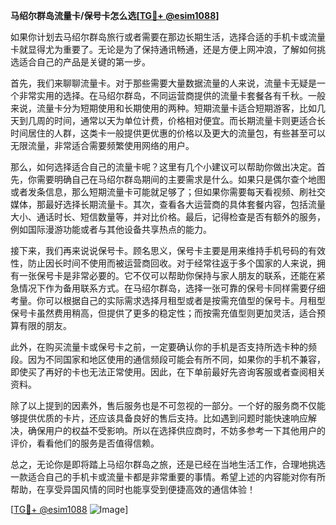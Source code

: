 **马绍尔群岛流量卡/保号卡怎么选[[TG💪+ @esim1088](https://t.me/s/esim1088)]**

如果你计划去马绍尔群岛旅行或者需要在那边长期生活，选择合适的手机卡或流量卡就显得尤为重要了。无论是为了保持通讯畅通，还是方便上网冲浪，了解如何挑选适合自己的产品是关键的第一步。

首先，我们来聊聊流量卡。对于那些需要大量数据流量的人来说，流量卡无疑是一个非常实用的选择。在马绍尔群岛，不同运营商提供的流量卡套餐各有千秋。一般来说，流量卡分为短期使用和长期使用的两种。短期流量卡适合短期游客，比如几天到几周的时间，通常以天为单位计费，价格相对便宜。而长期流量卡则更适合长时间居住的人群，这类卡一般提供更优惠的价格以及更大的流量包，有些甚至可以无限流量，非常适合需要频繁使用网络的用户。

那么，如何选择适合自己的流量卡呢？这里有几个小建议可以帮助你做出决定。首先，你需要明确自己在马绍尔群岛期间的主要需求是什么。如果只是偶尔查个地图或者发条信息，那么短期流量卡可能就足够了；但如果你需要每天看视频、刷社交媒体，那最好选择长期流量卡。其次，查看各大运营商的具体套餐内容，包括流量大小、通话时长、短信数量等，并对比价格。最后，记得检查是否有额外的服务，例如国际漫游功能或者与其他设备共享热点的能力。

接下来，我们再来说说保号卡。顾名思义，保号卡主要是用来维持手机号码的有效性，防止因长时间不使用而被运营商回收。对于经常往返于多个国家的人来说，拥有一张保号卡是非常必要的。它不仅可以帮助你保持与家人朋友的联系，还能在紧急情况下作为备用联系方式。在马绍尔群岛，选择一张可靠的保号卡同样需要仔细考量。你可以根据自己的实际需求选择月租型或者是按需充值型的保号卡。月租型保号卡虽然费用稍高，但提供了更多的稳定性；而按需充值型则更加灵活，适合预算有限的朋友。

此外，在购买流量卡或保号卡之前，一定要确认你的手机是否支持所选卡种的频段。因为不同国家和地区使用的通信频段可能会有所不同，如果你的手机不兼容，即使买了再好的卡也无法正常使用。因此，在下单前最好先咨询客服或者查阅相关资料。

除了以上提到的因素外，售后服务也是不可忽视的一部分。一个好的服务商不仅能够提供优质的卡片，还应该具备良好的售后支持。比如遇到问题时能快速响应解决，确保用户的权益不受影响。所以在选择供应商时，不妨多参考一下其他用户的评价，看看他们的服务是否值得信赖。

总之，无论你是即将踏上马绍尔群岛之旅，还是已经在当地生活工作，合理地挑选一款适合自己的手机卡或流量卡都是非常重要的事情。希望上述的内容能对你有所帮助，在享受异国风情的同时也能享受到便捷高效的通信体验！

[[TG💪+ @esim1088](https://t.me/s/esim1088) ![Image](https://i.postimg.cc/4NQfJmqS/Snipaste-2025-05-13-00-14-12.png)]